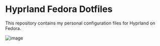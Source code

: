 # Hyprland Fedora Dotfiles

This repository contains my personal configuration files for Hyprland on Fedora.

![image](https://github.com/5-pebbles/clone-2529/assets/155409640/ec575842-47d3-47af-8c2b-845fc87c55d3)

